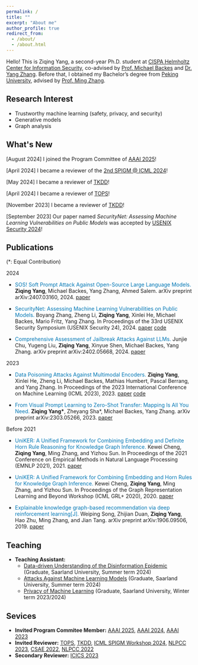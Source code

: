 ```yaml
---
permalink: /
title: ""
excerpt: "About me"
author_profile: true
redirect_from: 
  - /about/
  - /about.html
---
```


Hello! This is Ziqing Yang, a second-year Ph.D. student at [CISPA Helmholtz Center for Information Security](https://cispa.de/), co-advised by [Prof. Michael Backes](https://cispa.de/en/people/backes) and [Dr. Yang Zhang](https://yangzhangalmo.github.io/). Before that, I obtained my Bachelor’s degree from [Peking University](http://english.pku.edu.cn/), advised by [Prof. Ming Zhang](http://net.pku.edu.cn/dlib/mzhang/).

## Research Interest

- Trustworthy machine learning (safety, privacy, and security)
- Generative models
- Graph analysis

## What's New

[August 2024] I joined the Program Committee of [AAAI 2025](https://aaai.org/conference/aaai/aaai-25/)!

[April 2024] I became a reviewer of the [2nd SPIGM @ ICML 2024](https://spigmworkshop2024.github.io/)!

[May 2024] I became a reviewer of [TKDD](https://dl.acm.org/journal/tkdd)!

[April 2024] I became a reviewer of [TOPS](https://dl.acm.org/journal/tops)!

[November 2023] I became a reviewer of [TKDD](https://dl.acm.org/journal/tkdd)!

[September 2023] Our paper named *SecurityNet: Assessing Machine Learning Vulnerabilities on Public Models* was accepted by [USENIX Security 2024](https://www.usenix.org/conference/usenixsecurity24/)!

<!--
[August 2023] I joined the Program Committee of [AAAI 2024](https://aaai.org/Conferences/AAAI-24/)!

[June 2023] I became a sub-reviewer of [ICICS 2023](https://easychair.org/my/conference?conf=icics2023)!

[May 2023] I became a reviewer of [NLPCC 2023](http://tcci.ccf.org.cn/conference/2023/)!

[May 2022] Our paper named *Data Poisoning Attacks Against Multimodal Encoders* was accepted by [ICML 2023](https://icml.cc/Conferences/2023)!

[October 2022] I have successfully passed the Qualifying Exam!

[August 2022] I joined the Program Committee of [AAAI 2023](https://aaai.org/Conferences/AAAI-23/)!

[August 2022] I became a reviewer of [CSAE 2022](http://www.csaeconf.org/)!


[May 2022] I became a reviewer of [NLPCC 2022](http://tcci.ccf.org.cn/conference/2022/)!

[October 2021] I joined CISPA to start my Ph.D. (preparatory phase)!
--->

## Publications
(\*: Equal Contribution)

2024

- <span style="color:rgb(0, 119, 181)">SOS! Soft Prompt Attack Against Open-Source Large Language Models.</span> **Ziqing Yang**, Michael Backes, Yang Zhang, Ahmed Salem. arXiv preprint arXiv:2407.03160, 2024. [paper](https://arxiv.org/abs/2407.03160)

- <span style="color:rgb(0, 119, 181)">SecurityNet: Assessing Machine Learning Vulnerabilities on Public Models.</span> Boyang Zhang, Zheng Li, **Ziqing Yang**, Xinlei He, Michael Backes, Mario Fritz, Yang Zhang. In Proceedings of the 33rd USENIX Security Symposium (USENIX Security 24), 2024. [paper](https://arxiv.org/abs/2310.12665) [code](https://github.com/SecurityNet-Research/SecurityNet)

- <span style="color:rgb(0, 119, 181)">Comprehensive Assessment of Jailbreak Attacks Against LLMs.</span> Junjie Chu, Yugeng Liu, **Ziqing Yang**, Xinyue Shen, Michael Backes, Yang Zhang. arXiv preprint arXiv:2402.05668, 2024. [paper](https://arxiv.org/abs/2402.05668)

2023

- <span style="color:rgb(0, 119, 181)">Data Poisoning Attacks Against Multimodal Encoders.</span> **Ziqing Yang**, Xinlei He, Zheng Li, Michael Backes, Mathias Humbert, Pascal Berrang, and Yang Zhang. In Proceedings of the 2023 International Conference on Machine Learning (ICML 2023), 2023. [paper](https://arxiv.org/abs/2209.15266) [code](https://github.com/zqypku/mm_poison/)

- <span style="color:rgb(0, 119, 181)">From Visual Prompt Learning to Zero-Shot Transfer: Mapping Is All You Need.</span> **Ziqing Yang\***, Zheyang Sha\*, Michael Backes, Yang Zhang. arXiv preprint arXiv:2303.05266, 2023. [paper](https://arxiv.org/abs/2303.05266)

Before 2021

- <span style="color:rgb(0, 119, 181)">UniKER: A Unified Framework for Combining Embedding and Definite Horn Rule Reasoning for Knowledge Graph Inference.</span> Kewei Cheng, **Ziqing Yang**, Ming Zhang, and Yizhou Sun. In  Proceedings of the 2021 Conference on Empirical Methods in Natural Language Processing (EMNLP 2021), 2021. [paper](https://aclanthology.org/2021.emnlp-main.769.pdf)

- <span style="color:rgb(0, 119, 181)">UniKER: A Unified Framework for Combining Embedding and Horn Rules for Knowledge Graph Inference.</span> Kewei Cheng, **Ziqing Yang**, Ming Zhang, and Yizhou Sun. In Proceedings of the Graph Representation Learning and Beyond Workshop (ICML GRL+ 2020), 2020. [paper](https://grlplus.github.io/papers/84.pdf)

- <span style="color:rgb(0, 119, 181)">Explainable knowledge graph-based recommendation via deep reinforcement learning[J].</span> Weiping Song, Zhijian Duan, **Ziqing Yang**, Hao Zhu, Ming Zhang, and Jian Tang. arXiv preprint arXiv:1906.09506, 2019. [paper](https://arxiv.org/abs/1906.09506)

## Teaching

- **Teaching Assistant:**
  - [Data-driven Understanding of the Disinformation Epidemic](https://cms.cispa.saarland/dude2024/) (Graduate, Saarland University, Summer term 2024)
  - [Attacks Against Machine Learning Models](https://cms.cispa.saarland/amlm2024/) (Graduate, Saarland University, Summer term 2024)
  - [Privacy of Machine Learning](https://cms.cispa.saarland/pml2324/) (Graduate, Saarland University, Winter term 2023/2024)

## Sevices

- **Invited Program Commitee Member:** [AAAI 2025](https://aaai.org/conference/aaai/aaai-25/), [AAAI 2024](https://aaai.org/Conferences/AAAI-24/), [AAAI 2023](https://aaai.org/Conferences/AAAI-23/)
- **Invited Reviewer:** [TOPS](https://dl.acm.org/journal/tops), [TKDD](https://dl.acm.org/journal/tkdd), [ICML SPIGM Workshop 2024](https://spigmworkshop2024.github.io/), [NLPCC 2023](http://tcci.ccf.org.cn/conference/2023/), [CSAE 2022](http://www.csaeconf.org/), [NLPCC 2022](http://tcci.ccf.org.cn/conference/2022/)
- **Secondary Reviewer:** [ICICS 2023](https://icics23.nankai.edu.cn/)


<!--
- Boyang Zhang, Zheng Li, **Ziqing Yang**, Xinlei He, Michael Backes, Mario Fritz, Yang Zhang. *SecurityNet: Assessing Machine Learning Vulnerabilities on Public Models.* In Proceedings of the 33rd USENIX Security Symposium (USENIX Security 24), 2024.

- **Ziqing Yang**, Xinlei He, Zheng Li, Michael Backes, Mathias Humbert, Pascal Berrang, and Yang Zhang. *Data Poisoning Attacks Against Multimodal Encoders.* In Proceedings of the 2023 International Conference on Machine Learning (ICML 2023), 2023. [paper](https://arxiv.org/abs/2209.15266)

- **Ziqing Yang\***, Zheyang Sha\*, Michael Backes, Yang Zhang. *From Visual Prompt Learning to Zero-Shot Transfer: Mapping Is All You Need.* arXiv preprint arXiv:2303.05266, 2023. [paper](https://arxiv.org/abs/2303.05266)

- Kewei Cheng, **Ziqing Yang**, Ming Zhang, and Yizhou Sun. *UniKER: A Unified Framework for Combining Embedding and Definite
Horn Rule Reasoning for Knowledge Graph Inference.* In  Proceedings of the 2021 Conference on Empirical Methods in Natural Language Processing (EMNLP 2021), 2021. [paper](https://aclanthology.org/2021.emnlp-main.769.pdf)

- Kewei Cheng, **Ziqing Yang**, Ming Zhang, and Yizhou Sun. *UniKER: A Unified Framework for Combining Embedding and Horn Rules for Knowledge Graph Inference.* In Proceedings of the Graph Representation Learning and Beyond Workshop (ICML GRL+ 2020), 2020. [paper](https://grlplus.github.io/papers/84.pdf)

- Weiping Song, Zhijian Duan, **Ziqing Yang**, Hao Zhu, Ming Zhang, and Jian Tang. *Explainable knowledge graph-based recommendation via deep reinforcement learning[J].* arXiv preprint arXiv:1906.09506, 2019. [paper](https://arxiv.org/abs/1906.09506)
-->

<!-- 1. Register a GitHub account if you don't have one and confirm your e-mail (required!)
1. Fork [this repository](https://github.com/academicpages/academicpages.github.io) by clicking the "fork" button in the top right. 
1. Go to the repository's settings (rightmost item in the tabs that start with "Code", should be below "Unwatch"). Rename the repository "[your GitHub username].github.io", which will also be your website's URL.
1. Set site-wide configuration and create content & metadata (see below -- also see [this set of diffs](http://archive.is/3TPas) showing what files were changed to set up [an example site](https://getorg-testacct.github.io) for a user with the username "getorg-testacct")
1. Upload any files (like PDFs, .zip files, etc.) to the files/ directory. They will appear at https://[your GitHub username].github.io/files/example.pdf.  
1. Check status by going to the repository settings, in the "GitHub pages" section -->

<!-- Site-wide configuration
------
The main configuration file for the site is in the base directory in [_config.yml](https://github.com/academicpages/academicpages.github.io/blob/master/_config.yml), which defines the content in the sidebars and other site-wide features. You will need to replace the default variables with ones about yourself and your site's github repository. The configuration file for the top menu is in [_data/navigation.yml](https://github.com/academicpages/academicpages.github.io/blob/master/_data/navigation.yml). For example, if you don't have a portfolio or blog posts, you can remove those items from that navigation.yml file to remove them from the header. 

Create content & metadata
------
For site content, there is one markdown file for each type of content, which are stored in directories like _publications, _talks, _posts, _teaching, or _pages. For example, each talk is a markdown file in the [_talks directory](https://github.com/academicpages/academicpages.github.io/tree/master/_talks). At the top of each markdown file is structured data in YAML about the talk, which the theme will parse to do lots of cool stuff. The same structured data about a talk is used to generate the list of talks on the [Talks page](https://academicpages.github.io/talks), each [individual page](https://academicpages.github.io/talks/2012-03-01-talk-1) for specific talks, the talks section for the [CV page](https://academicpages.github.io/cv), and the [map of places you've given a talk](https://academicpages.github.io/talkmap.html) (if you run this [python file](https://github.com/academicpages/academicpages.github.io/blob/master/talkmap.py) or [Jupyter notebook](https://github.com/academicpages/academicpages.github.io/blob/master/talkmap.ipynb), which creates the HTML for the map based on the contents of the _talks directory).

**Markdown generator**

I have also created [a set of Jupyter notebooks](https://github.com/academicpages/academicpages.github.io/tree/master/markdown_generator
) that converts a CSV containing structured data about talks or presentations into individual markdown files that will be properly formatted for the academicpages template. The sample CSVs in that directory are the ones I used to create my own personal website at stuartgeiger.com. My usual workflow is that I keep a spreadsheet of my publications and talks, then run the code in these notebooks to generate the markdown files, then commit and push them to the GitHub repository.

How to edit your site's GitHub repository
------
Many people use a git client to create files on their local computer and then push them to GitHub's servers. If you are not familiar with git, you can directly edit these configuration and markdown files directly in the github.com interface. Navigate to a file (like [this one](https://github.com/academicpages/academicpages.github.io/blob/master/_talks/2012-03-01-talk-1.md) and click the pencil icon in the top right of the content preview (to the right of the "Raw | Blame | History" buttons). You can delete a file by clicking the trashcan icon to the right of the pencil icon. You can also create new files or upload files by navigating to a directory and clicking the "Create new file" or "Upload files" buttons. 

Example: editing a markdown file for a talk
![Editing a markdown file for a talk](/images/editing-talk.png)

For more info
------
More info about configuring academicpages can be found in [the guide](https://academicpages.github.io/markdown/). The [guides for the Minimal Mistakes theme](https://mmistakes.github.io/minimal-mistakes/docs/configuration/) (which this theme was forked from) might also be helpful.
 -->
